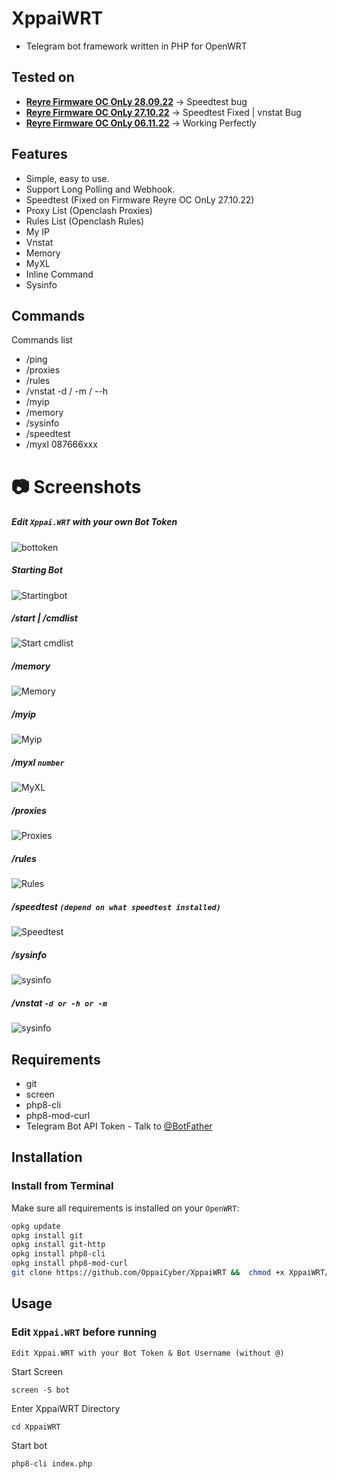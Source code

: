 # XppaiWRT
- Telegram bot framework written in PHP for OpenWRT

## Tested on
* [**Reyre Firmware OC OnLy 28.09.22**](https://www.youtube.com/watch?v=vtjw38V2ybA) -> Speedtest bug
* [**Reyre Firmware OC OnLy 27.10.22**](https://www.youtube.com/watch?v=0KWgy6P2PVYA) -> Speedtest Fixed | vnstat Bug
* [**Reyre Firmware OC OnLy 06.11.22**](https://www.youtube.com/watch?v=SBHcJJC8ln0) -> Working Perfectly
## Features

* Simple, easy to use.
* Support Long Polling and Webhook.
* Speedtest (Fixed on Firmware Reyre OC OnLy 27.10.22)
* Proxy List (Openclash Proxies)
* Rules List (Openclash Rules)
* My IP
* Vnstat
* Memory
* MyXL
* Inline Command
* Sysinfo
 
## Commands

Commands list
* /ping
* /proxies
* /rules
* /vnstat -d / -m / --h
* /myip
* /memory
* /sysinfo
* /speedtest
* /myxl 087666xxx
 
# 📷 Screenshots
##### Edit `Xppai.WRT` with your own Bot Token
![bottoken](https://i.ibb.co/vP7csgQ/TokenBot.png)
##### Starting Bot
![Startingbot](https://i.ibb.co/mcYqq3S/startbot.png)
##### /start | /cmdlist
![Start cmdlist](https://i.ibb.co/y4wqFwb/cmdlist.png)
##### /memory
![Memory](https://i.ibb.co/cwQ8m1C/memory.png)
##### /myip
![Myip](https://i.ibb.co/PQVB3DH/myip.png)
##### /myxl `number`
![MyXL](https://i.ibb.co/bBMf0rg/myxl.png)
##### /proxies
![Proxies](https://i.ibb.co/0fmXhjX/proxies.png)
##### /rules
![Rules](https://i.ibb.co/8DtrH3n/rules.png)
##### /speedtest `(depend on what speedtest installed)`
![Speedtest](https://i.ibb.co/r3cV90Y/speedtest.png)
##### /sysinfo
![sysinfo](https://i.ibb.co/2tqS3cM/sysinfo.png)
##### /vnstat `-d or -h or -m` 
![sysinfo](https://i.ibb.co/0ycJhvP/vnstat.png)

## Requirements
- git
- screen
- php8-cli
- php8-mod-curl
- Telegram Bot API Token - Talk to [@BotFather](https://telegram.me/@BotFather)

## Installation
### Install from Terminal

Make sure all requirements is installed on your `OpenWRT`:

```bash
opkg update
opkg install git
opkg install git-http
opkg install php8-cli
opkg install php8-mod-curl
git clone https://github.com/OppaiCyber/XppaiWRT &&  chmod +x XppaiWRT/src/plugins/*.sh
```

## Usage
### Edit `Xppai.WRT` before running
```
Edit Xppai.WRT with your Bot Token & Bot Username (without @)
```

Start Screen
```shell
screen -S bot
```

Enter XppaiWRT Directory
```shell
cd XppaiWRT
```

Start bot
```shell
php8-cli index.php 
```
